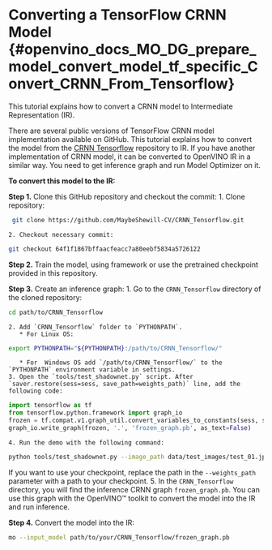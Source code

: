# Converting a TensorFlow CRNN Model {#openvino_docs_MO_DG_prepare_model_convert_model_tf_specific_Convert_CRNN_From_Tensorflow}

This tutorial explains how to convert a CRNN model to Intermediate Representation (IR).

There are several public versions of TensorFlow CRNN model implementation available on GitHub. This tutorial explains how to convert the model from
the [CRNN Tensorflow](https://github.com/MaybeShewill-CV/CRNN_Tensorflow) repository to IR. 
If you have another implementation of CRNN model, it can be converted to OpenVINO IR in a similar way. You need to get inference graph and run Model Optimizer on it.

**To convert this model to the IR:**

**Step 1.** Clone this GitHub repository and checkout the commit:
    1. Clone repository:
```sh
 git clone https://github.com/MaybeShewill-CV/CRNN_Tensorflow.git
```
    2. Checkout necessary commit:
```sh
git checkout 64f1f1867bffaacfeacc7a80eebf5834a5726122
```

**Step 2.** Train the model, using framework or use the pretrained checkpoint provided in this repository.

**Step 3.** Create an inference graph:
    1. Go to the `CRNN_Tensorflow` directory of the cloned repository:
```sh
cd path/to/CRNN_Tensorflow
```
    2. Add `CRNN_Tensorflow` folder to `PYTHONPATH`.
       * For Linux OS:
```sh
export PYTHONPATH="${PYTHONPATH}:/path/to/CRNN_Tensorflow/"
```
       * For  Windows OS add `/path/to/CRNN_Tensorflow/` to the `PYTHONPATH` environment variable in settings.
    3. Open the `tools/test_shadownet.py` script. After `saver.restore(sess=sess, save_path=weights_path)` line, add the following code:
```python
import tensorflow as tf
from tensorflow.python.framework import graph_io
frozen = tf.compat.v1.graph_util.convert_variables_to_constants(sess, sess.graph_def, ['shadow/LSTMLayers/transpose_time_major'])
graph_io.write_graph(frozen, '.', 'frozen_graph.pb', as_text=False)
```
    4. Run the demo with the following command:
```sh
python tools/test_shadownet.py --image_path data/test_images/test_01.jpg --weights_path model/shadownet/shadownet_2017-10-17-11-47-46.ckpt-199999
```
   If you want to use your checkpoint, replace the path in the `--weights_path` parameter with a path to your checkpoint.
    5. In the `CRNN_Tensorflow` directory, you will find the inference CRNN graph `frozen_graph.pb`. You can use this graph with the OpenVINO&trade; toolkit
     to convert the model into the IR and run inference.

**Step 4.** Convert the model into the IR:
```sh
mo --input_model path/to/your/CRNN_Tensorflow/frozen_graph.pb
```




